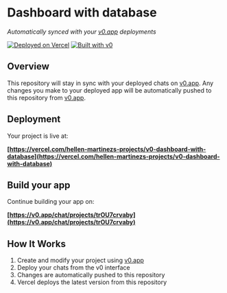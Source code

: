 # Dashboard with database

*Automatically synced with your [v0.app](https://v0.app) deployments*

[![Deployed on Vercel](https://img.shields.io/badge/Deployed%20on-Vercel-black?style=for-the-badge&logo=vercel)](https://vercel.com/hellen-martinezs-projects/v0-dashboard-with-database)
[![Built with v0](https://img.shields.io/badge/Built%20with-v0.app-black?style=for-the-badge)](https://v0.app/chat/projects/trOU7crvaby)

## Overview

This repository will stay in sync with your deployed chats on [v0.app](https://v0.app).
Any changes you make to your deployed app will be automatically pushed to this repository from [v0.app](https://v0.app).

## Deployment

Your project is live at:

**[https://vercel.com/hellen-martinezs-projects/v0-dashboard-with-database](https://vercel.com/hellen-martinezs-projects/v0-dashboard-with-database)**

## Build your app

Continue building your app on:

**[https://v0.app/chat/projects/trOU7crvaby](https://v0.app/chat/projects/trOU7crvaby)**

## How It Works

1. Create and modify your project using [v0.app](https://v0.app)
2. Deploy your chats from the v0 interface
3. Changes are automatically pushed to this repository
4. Vercel deploys the latest version from this repository